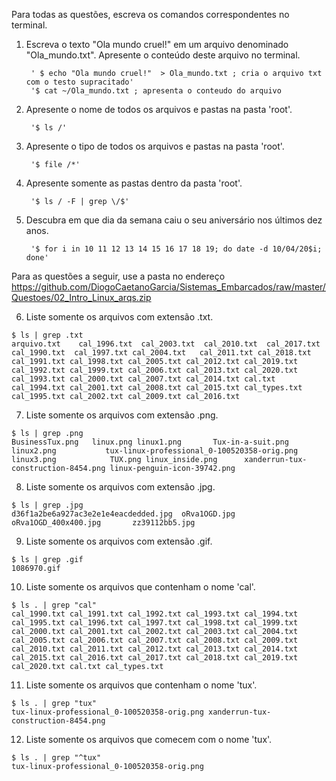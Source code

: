 Para todas as questões, escreva os comandos correspondentes no terminal.

1. Escreva o texto "Ola mundo cruel!" em um arquivo denominado "Ola_mundo.txt". Apresente o conteúdo deste arquivo no terminal.

        ' $ echo "Ola mundo cruel!"  > Ola_mundo.txt ; cria o arquivo txt com o testo supracitado'
        '$ cat ~/Ola_mundo.txt ; apresenta o conteudo do arquivo

2. Apresente o nome de todos os arquivos e pastas na pasta 'root'.

        '$ ls /'

3. Apresente o tipo de todos os arquivos e pastas na pasta 'root'.

        '$ file /*'

4. Apresente somente as pastas dentro da pasta 'root'.

        '$ ls / -F | grep \/$'

5. Descubra em que dia da semana caiu o seu aniversário nos últimos dez anos.
            
        '$ for i in 10 11 12 13 14 15 16 17 18 19; do date -d 10/04/20$i; done'


Para as questões a seguir, use a pasta no endereço https://github.com/DiogoCaetanoGarcia/Sistemas_Embarcados/raw/master/Questoes/02_Intro_Linux_arqs.zip

6. Liste somente os arquivos com extensão .txt.

`$ ls | grep .txt`  
`
arquivo.txt   
cal_1996.txt 
cal_2003.txt 
cal_2010.txt 
cal_2017.txt
cal_1990.txt 
cal_1997.txt
cal_2004.txt  
cal_2011.txt
cal_2018.txt
cal_1991.txt
cal_1998.txt
cal_2005.txt
cal_2012.txt
cal_2019.txt
cal_1992.txt
cal_1999.txt
cal_2006.txt
cal_2013.txt
cal_2020.txt
cal_1993.txt
cal_2000.txt
cal_2007.txt
cal_2014.txt
cal.txt
cal_1994.txt
cal_2001.txt
cal_2008.txt
cal_2015.txt
cal_types.txt
cal_1995.txt
cal_2002.txt
cal_2009.txt
cal_2016.txt
`

7. Liste somente os arquivos com extensão .png.

`$ ls | grep .png`  
`
BusinessTux.png  
linux.png
linux1.png      
Tux-in-a-suit.png
linux2.png          
tux-linux-professional_0-100520358-orig.png
linux3.png           
TUX.png
linux_inside.png     
xanderrun-tux-construction-8454.png
linux-penguin-icon-39742.png
`

8. Liste somente os arquivos com extensão .jpg.

`$ ls | grep .jpg`  
`
d36f1a2be6a927ac3e2e1e4eacdedded.jpg 
oRva1OGD.jpg
oRva1OGD_400x400.jpg      
zz39112bb5.jpg
`

9. Liste somente os arquivos com extensão .gif.

`$ ls | grep .gif`  
`
1086970.gif
`

10. Liste somente os arquivos que contenham o nome 'cal'.

`$ ls . | grep "cal"`  
`
cal_1990.txt
cal_1991.txt
cal_1992.txt
cal_1993.txt
cal_1994.txt
cal_1995.txt
cal_1996.txt
cal_1997.txt
cal_1998.txt
cal_1999.txt
cal_2000.txt
cal_2001.txt
cal_2002.txt
cal_2003.txt
cal_2004.txt
cal_2005.txt
cal_2006.txt
cal_2007.txt
cal_2008.txt
cal_2009.txt
cal_2010.txt
cal_2011.txt
cal_2012.txt
cal_2013.txt
cal_2014.txt
cal_2015.txt
cal_2016.txt
cal_2017.txt
cal_2018.txt
cal_2019.txt
cal_2020.txt
cal.txt
cal_types.txt
`

11. Liste somente os arquivos que contenham o nome 'tux'.

`$ ls . | grep "tux"`  
`
tux-linux-professional_0-100520358-orig.png
xanderrun-tux-construction-8454.png
` 

12. Liste somente os arquivos que comecem com o nome 'tux'.

`$ ls . | grep "^tux"`  
`
tux-linux-professional_0-100520358-orig.png
`  
